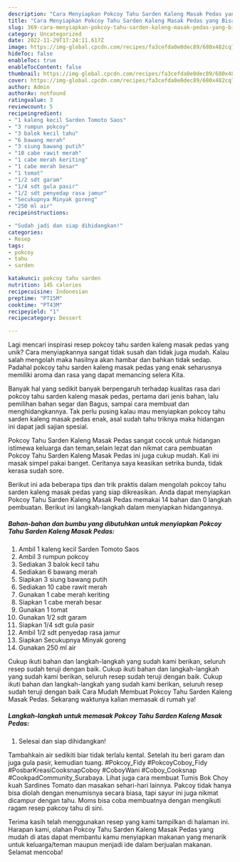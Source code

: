 ```yaml
---
description: "Cara Menyiapkan Pokcoy Tahu Sarden Kaleng Masak Pedas yang Bisa Manjain Lidah"
title: "Cara Menyiapkan Pokcoy Tahu Sarden Kaleng Masak Pedas yang Bisa Manjain Lidah"
slug: 369-cara-menyiapkan-pokcoy-tahu-sarden-kaleng-masak-pedas-yang-bisa-manjain-lidah
category: Uncategorized
date: 2022-11-29T17:24:11.617Z
image: https://img-global.cpcdn.com/recipes/fa3cefda0e0dec89/680x482cq70/pokcoy-tahu-sarden-kaleng-masak-pedas-foto-resep-utama.jpg
hideToc: false
enableToc: true
enableTocContent: false
thumbnail: https://img-global.cpcdn.com/recipes/fa3cefda0e0dec89/680x482cq70/pokcoy-tahu-sarden-kaleng-masak-pedas-foto-resep-utama.jpg
cover: https://img-global.cpcdn.com/recipes/fa3cefda0e0dec89/680x482cq70/pokcoy-tahu-sarden-kaleng-masak-pedas-foto-resep-utama.jpg
author: Admin
authorAv: notfound
ratingvalue: 3
reviewcount: 5
recipeingredient:
- "1 kaleng kecil Sarden Tomoto Saos"
- "3 rumpun pokcoy"
- "3 balok kecil tahu"
- "6 bawang merah"
- "3 siung bawang putih"
- "10 cabe rawit merah"
- "1 cabe merah keriting"
- "1 cabe merah besar"
- "1 tomat"
- "1/2 sdt garam"
- "1/4 sdt gula pasir"
- "1/2 sdt penyedap rasa jamur"
- "Secukupnya Minyak goreng"
- "250 ml air"
recipeinstructions:

- "Sudah jadi dan siap dihidangkan!"
categories:
- Resep
tags:
- pokcoy
- tahu
- sarden

katakunci: pokcoy tahu sarden 
nutrition: 145 calories
recipecuisine: Indonesian
preptime: "PT15M"
cooktime: "PT43M"
recipeyield: "1"
recipecategory: Dessert

---
```





Lagi mencari inspirasi resep pokcoy tahu sarden kaleng masak pedas yang unik? Cara menyiapkannya sangat tidak susah dan tidak juga mudah. Kalau salah mengolah maka hasilnya akan hambar dan bahkan tidak sedap. Padahal pokcoy tahu sarden kaleng masak pedas yang enak seharusnya memiliki aroma dan rasa yang dapat memancing selera Kita.





Banyak hal yang sedikit banyak berpengaruh terhadap kualitas rasa dari pokcoy tahu sarden kaleng masak pedas, pertama dari jenis bahan, lalu pemilihan bahan segar dan Bagus, sampai cara membuat dan menghidangkannya. Tak perlu pusing kalau mau menyiapkan pokcoy tahu sarden kaleng masak pedas enak,      asal sudah tahu triknya maka hidangan ini dapat jadi sajian spesial.














Pokcoy Tahu Sarden Kaleng Masak Pedas sangat cocok untuk hidangan istimewa keluarga dan teman,selain lezat dan nikmat cara pembuatan Pokcoy Tahu Sarden Kaleng Masak Pedas ini juga cukup mudah. Kali ini masak simpel pakai banget. Ceritanya saya keasikan setrika bunda, tidak kerasa sudah sore.






Berikut ini ada beberapa tips dan trik praktis dalam mengolah pokcoy tahu sarden kaleng masak pedas yang siap dikreasikan. Anda dapat menyiapkan Pokcoy Tahu Sarden Kaleng Masak Pedas memakai 14 bahan dan 0 langkah pembuatan. Berikut ini langkah-langkah dalam menyiapkan hidangannya.

<!--inarticleads1-->

##### Bahan-bahan dan bumbu yang dibutuhkan untuk menyiapkan Pokcoy Tahu Sarden Kaleng Masak Pedas:

1. Ambil 1 kaleng kecil Sarden Tomoto Saos
1. Ambil 3 rumpun pokcoy
1. Sediakan 3 balok kecil tahu
1. Sediakan 6 bawang merah
1. Siapkan 3 siung bawang putih
1. Sediakan 10 cabe rawit merah
1. Gunakan 1 cabe merah keriting
1. Siapkan 1 cabe merah besar
1. Gunakan 1 tomat
1. Gunakan 1/2 sdt garam
1. Siapkan 1/4 sdt gula pasir
1. Ambil 1/2 sdt penyedap rasa jamur
1. Siapkan Secukupnya Minyak goreng
1. Gunakan 250 ml air


Cukup ikuti bahan dan langkah-langkah yang sudah kami berikan, seluruh resep sudah teruji dengan baik. Cukup ikuti bahan dan langkah-langkah yang sudah kami berikan, seluruh resep sudah teruji dengan baik. Cukup ikuti bahan dan langkah-langkah yang sudah kami berikan, seluruh resep sudah teruji dengan baik Cara Mudah Membuat Pokcoy Tahu Sarden Kaleng Masak Pedas. Sekarang waktunya kalian memasak di rumah ya! 

<!--inarticleads2-->

##### Langkah-langkah untuk memasak Pokcoy Tahu Sarden Kaleng Masak Pedas:


1. Selesai dan siap dihidangkan!

Tambahkain air sedikiti biar tidak terlalu kental. Setelah itu beri garam dan juga gula pasir, kemudian tuang. #Pokcoy_Fidy #PokcoyCoboy_Fidy #PosbarKreasiCooksnapCoboy #CoboyWani #Coboy_Cooksnap #CookpadCommunity_Surabaya. Lihat juga cara membuat Tumis Bok Choy kuah Sardines Tomato dan masakan sehari-hari lainnya. Pakcoy tidak hanya bisa diolah dengan menumisnya secara biasa, tapi sayur ini juga nikmat dicampur dengan tahu. Moms bisa coba membuatnya dengan mengikuti ragam resep pakcoy tahu di sini. 

Terima kasih telah menggunakan resep yang kami tampilkan di halaman ini. Harapan kami, olahan Pokcoy Tahu Sarden Kaleng Masak Pedas yang mudah di atas dapat membantu kamu menyiapkan makanan yang menarik untuk keluarga/teman maupun menjadi ide dalam berjualan makanan. Selamat mencoba!
